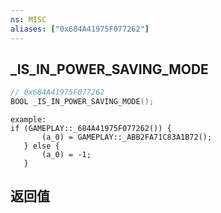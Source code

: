 ```yaml
---
ns: MISC
aliases: ["0x684A41975F077262"]
---
```

## _IS_IN_POWER_SAVING_MODE

```c
// 0x684A41975F077262
BOOL _IS_IN_POWER_SAVING_MODE();
```

```
example:  
if (GAMEPLAY::_684A41975F077262()) {  
       (a_0) = GAMEPLAY::_ABB2FA71C83A1B72();  
   } else {   
       (a_0) = -1;  
   }  
```

## 返回值
